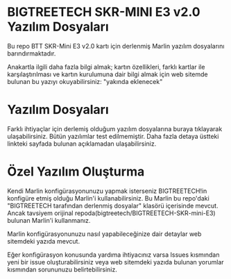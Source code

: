 # BIGTREETECH SKR-MINI E3 v2.0 Yazılım Dosyaları

Bu repo BTT SKR-Mini E3 v2.0 kartı için derlenmiş Marlin yazılım dosyalarını barındırmaktadır.

Anakartla ilgili daha fazla bilgi almak; kartın özellikleri, farklı kartlar ile karşılaştırılması ve kartın kurulumuna dair bilgi almak için web sitemde bulunan bu yazıyı okuyabilirsiniz: "yakında eklenecek"

# Yazılım Dosyaları

Farklı ihtiyaçlar için derlemiş olduğum yazılım dosyalarına buraya tıklayarak ulaşabilirsiniz.
Bütün yazılımlar test edilmemiştir. Daha fazla detaya üstteki linkteki sayfada bulunan açıklamadan ulaşabilirsiniz.

# Özel Yazılım Oluşturma

Kendi Marlin konfigürasyonunuzu yapmak isterseniz BIGTREETECH!in konfigüre etmiş olduğu Marlin'i kullanabilirsiniz. Bu Marlin bu repo'daki "BIGTREETECH tarafından derlenmiş dosyalar" klasörü içerisinde mevcut. Ancak tavsiyem orijinal repoda(bigtreetech/BIGTREETECH-SKR-mini-E3) bulunan Marlin'i kullanmanız.

Marlin konfigürasyonunuzu nasıl yapabileceğinize dair detaylar web sitemdeki yazıda mevcut.

Eğer konfigürasyon konusunda yardıma ihtiyacınız varsa Issues kısmından yeni bir issue oluşturabilirsiniz veya web sitemdeki yazıda bulunan yorumlar kısmından sorununuzu belirtebilirsiniz.
